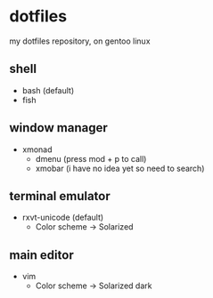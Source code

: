 # dotfiles
my dotfiles repository, on gentoo linux
## shell
- bash (default)
- fish
## window manager
- xmonad
  - dmenu (press mod + p to call)
  - xmobar (i have no idea yet so need to search)
## terminal emulator
- rxvt-unicode (default)
  - Color scheme              -> Solarized
## main editor
- vim
  - Color scheme              -> Solarized dark
